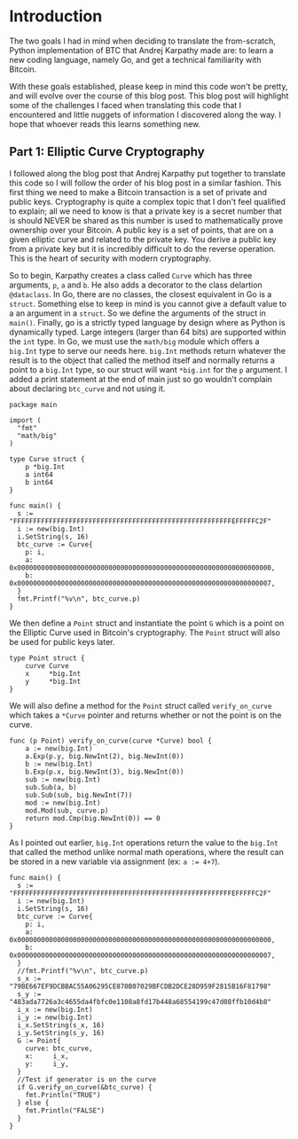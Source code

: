 # Introduction
The two goals I had in mind when deciding to translate the from-scratch, Python implementation of BTC that Andrej Karpathy made are: to learn a new coding language, namely Go, and
get a technical familiarity with Bitcoin.

With these goals established, please keep in mind this code won't be pretty, and will evolve over the course of this blog post. This blog post will highlight some of the challenges I faced
when translating this code that I encountered and little nuggets of information I discovered along the way. I hope that whoever reads this learns something new.

## Part 1: Elliptic Curve Cryptography

I followed along the blog post that Andrej Karpathy put together to translate this code so I will follow the order of his blog post in a similar fashion. This first thing we need
to make a Bitcoin transaction is a set of private and public keys. Cryptography is quite a complex topic that I don't feel qualified to explain; all we need to know is that a private key is 
a secret number that is should NEVER be shared as this number is used to mathematically prove ownership over your Bitcoin. A public key is a set of points, that are on a given elliptic curve
and related to the private key. You derive a public key from a private key but it is incredibly difficult to do the reverse operation. This is the heart of security with modern cryptography.

So to begin, Karpathy creates a class called `Curve` which has three arguments, `p`, `a` and `b`. He also adds a decorator to the class delartion `@dataclass`. In Go, there are no classes,
the closest equivalent in Go is a `struct`. Something else to keep in mind is you cannot give a default value to a an argument in a `struct`. So we define the arguments of the struct in `main()`.
Finally, go is a strictly typed language by design where as Python is dynamically typed. Large integers (larger than 64 bits) are supported within the `int` type. In Go, we must use the `math/big` module which offers
a `big.Int` type to serve our needs here. `big.Int` methods return whatever the result is to the object that called the method itself and normally returns a point to a `big.Int` type, so our struct will
want `*big.int` for the `p` argument. I added a print statement at the end of main just so go wouldn't complain about declaring `btc_curve` and not using it. 

```
package main

import (
  "fmt"
  "math/big"
)

type Curve struct {
	p *big.Int
	a int64
	b int64
}

func main() {
  s := "FFFFFFFFFFFFFFFFFFFFFFFFFFFFFFFFFFFFFFFFFFFFFFFFFFFFFFFEFFFFFC2F"
  i := new(big.Int)
  i.SetString(s, 16)
  btc_curve := Curve{
    p: i,
    a: 0x0000000000000000000000000000000000000000000000000000000000000000,
    b: 0x0000000000000000000000000000000000000000000000000000000000000007,
  }
  fmt.Printf("%v\n", btc_curve.p)
}
```
We then define a `Point` struct and instantiate the point `G` which is a point on the Elliptic Curve used in Bitcoin's cryptography. The `Point` struct will also be used for public keys later.
```
type Point struct {
	curve Curve
	x     *big.Int
	y     *big.Int
}
```
We will also define a method for the `Point` struct called `verify_on_curve` which takes a `*Curve` pointer and returns whether or not the point is on the curve.
```
func (p Point) verify_on_curve(curve *Curve) bool {
	a := new(big.Int)
	a.Exp(p.y, big.NewInt(2), big.NewInt(0))
	b := new(big.Int)
	b.Exp(p.x, big.NewInt(3), big.NewInt(0))
	sub := new(big.Int)
	sub.Sub(a, b)
	sub.Sub(sub, big.NewInt(7))
	mod := new(big.Int)
	mod.Mod(sub, curve.p)
	return mod.Cmp(big.NewInt(0)) == 0
}
```
As I pointed out earlier, `big.Int` operations return the value to the `big.Int` that called the method unlike normal math operations, where the result can be stored in a new variable via assignment (ex: `a := 4+7`).
```
func main() {
  s := "FFFFFFFFFFFFFFFFFFFFFFFFFFFFFFFFFFFFFFFFFFFFFFFFFFFFFFFEFFFFFC2F"
  i := new(big.Int)
  i.SetString(s, 16)
  btc_curve := Curve{
    p: i,
    a: 0x0000000000000000000000000000000000000000000000000000000000000000,
    b: 0x0000000000000000000000000000000000000000000000000000000000000007,
  }
  //fmt.Printf("%v\n", btc_curve.p)
  s_x := "79BE667EF9DCBBAC55A06295CE870B07029BFCDB2DCE28D959F2815B16F81798"
  s_y := "483ada7726a3c4655da4fbfc0e1108a8fd17b448a68554199c47d08ffb10d4b8"
  i_x := new(big.Int)
  i_y := new(big.Int)
  i_x.SetString(s_x, 16)
  i_y.SetString(s_y, 16)
  G := Point{
    curve: btc_curve,
    x:     i_x,
    y:     i_y,
  }
  //Test if generator is on the curve
  if G.verify_on_curve(&btc_curve) {
    fmt.Println("TRUE")
  } else {
    fmt.Println("FALSE")
  }
}
```
